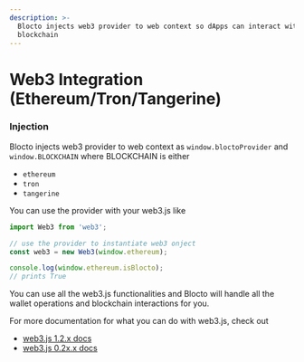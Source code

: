 ```yaml
---
description: >-
  Blocto injects web3 provider to web context so dApps can interact with
  blockchain
---
```


# Web3 Integration \(Ethereum/Tron/Tangerine\)

### Injection

Blocto injects web3 provider to web context as `window.bloctoProvider` and `window.BLOCKCHAIN` where BLOCKCHAIN is either 

* `ethereum`
* `tron`
* `tangerine`

You can use the provider with your web3.js like

```javascript
import Web3 from 'web3';

// use the provider to instantiate web3 onject
const web3 = new Web3(window.ethereum);

console.log(window.ethereum.isBlocto);
// prints True
```

You can use all the web3.js functionalities and Blocto will handle all the wallet operations and blockchain interactions for you.

For more documentation for what you can do with web3.js, check out 

* [web3.js 1.2.x docs](https://web3js.readthedocs.io/en/v1.2.11/index.html)
* [web3.js 0.2x.x docs](https://github.com/ethereum/web3.js/blob/0.20.7/DOCUMENTATION.md)

